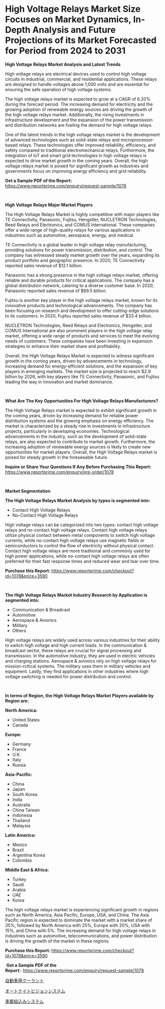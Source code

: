 <p><h1>High Voltage Relays Market Size Focuses on Market Dynamics, In-Depth Analysis and Future Projections of its Market Forecasted for Period from 2024 to 2031</h1></p><p><strong>High Voltage Relays Market Analysis and Latest Trends</strong></p>
<p><p>High voltage relays are electrical devices used to control high voltage circuits in industrial, commercial, and residential applications. These relays are designed to handle voltages above 1,000 volts and are essential for ensuring the safe operation of high voltage systems.</p><p>The high voltage relays market is expected to grow at a CAGR of 6.20% during the forecast period. The increasing demand for electricity and the growing adoption of renewable energy sources are driving the growth of the high voltage relays market. Additionally, the rising investments in infrastructure development and the expansion of the power transmission and distribution networks are fueling the demand for high voltage relays.</p><p>One of the latest trends in the high voltage relays market is the development of advanced technologies such as solid-state relays and microprocessor-based relays. These technologies offer improved reliability, efficiency, and safety compared to traditional electromechanical relays. Furthermore, the integration of IoT and smart grid technologies in high voltage relays is expected to drive market growth in the coming years. Overall, the high voltage relays market is poised for significant growth as industries and governments focus on improving energy efficiency and grid reliability.</p></p>
<p><strong>Get a Sample PDF of the Report:&nbsp;</strong> <a href="https://www.reportprime.com/enquiry/request-sample/1078">https://www.reportprime.com/enquiry/request-sample/1078</a></p>
<p>&nbsp;</p>
<p><strong>High Voltage Relays Major Market Players</strong></p>
<p><p>The High Voltage Relays Market is highly competitive with major players like TE Connectivity, Panasonic, Fujitsu, Hengstler, NUCLETRON Technologies, Reed Relays and Electronics, and COMUS International. These companies offer a wide range of high-quality relays for various applications in industries such as automotive, aerospace, energy, and medical.</p><p>TE Connectivity is a global leader in high voltage relay manufacturing, providing solutions for power transmission, distribution, and control. The company has witnessed steady market growth over the years, expanding its product portfolio and geographic presence. In 2020, TE Connectivity reported sales revenue of $12.1 billion.</p><p>Panasonic has a strong presence in the high voltage relays market, offering reliable and durable products for critical applications. The company has a global distribution network, catering to a diverse customer base. In 2020, Panasonic reported sales revenue of $69.5 billion.</p><p>Fujitsu is another key player in the high voltage relays market, known for its innovative products and technological advancements. The company has been focusing on research and development to offer cutting-edge solutions to its customers. In 2020, Fujitsu reported sales revenue of $33.4 billion.</p><p>NUCLETRON Technologies, Reed Relays and Electronics, Hengstler, and COMUS International are also prominent players in the high voltage relay market, offering a wide range of products and services to meet the evolving needs of customers. These companies have been investing in expansion strategies to enhance their market share and profitability.</p><p>Overall, the High Voltage Relays Market is expected to witness significant growth in the coming years, driven by advancements in technology, increasing demand for energy-efficient solutions, and the expansion of key players in emerging markets. The market size is projected to reach $2.9 billion by 2026, with key players like TE Connectivity, Panasonic, and Fujitsu leading the way in innovation and market dominance.</p></p>
<p>&nbsp;</p>
<p><strong>What Are The Key Opportunities For High Voltage Relays Manufacturers?</strong></p>
<p><p>The High Voltage Relays market is expected to exhibit significant growth in the coming years, driven by increasing demand for reliable power distribution systems and the growing emphasis on energy efficiency. The market is characterized by a steady rise in investments in infrastructure projects, particularly in developing economies. Technological advancements in the industry, such as the development of solid-state relays, are also expected to contribute to market growth. Furthermore, the increasing adoption of renewable energy sources is likely to create new opportunities for market players. Overall, the High Voltage Relays market is poised for steady growth in the foreseeable future.</p></p>
<p><strong>Inquire or Share Your Questions If Any Before Purchasing This Report:</strong> <a href="https://www.reportprime.com/enquiry/pre-order/1078">https://www.reportprime.com/enquiry/pre-order/1078</a></p>
<p>&nbsp;</p>
<p><strong>Market Segmentation</strong></p>
<p><strong>The High Voltage Relays Market Analysis by types is segmented into:</strong></p>
<p><ul><li>Contact High Voltage Relays</li><li>No-Contact High Voltage Relays</li></ul></p>
<p><p>High voltage relays can be categorized into two types: contact high voltage relays and no-contact high voltage relays. Contact high voltage relays utilize physical contact between metal components to switch high voltage currents, while no-contact high voltage relays use magnetic fields or semiconductors to control the flow of electricity without physical contact. Contact high voltage relays are more traditional and commonly used for high power applications, while no-contact high voltage relays are often preferred for their fast response times and reduced wear and tear over time.</p></p>
<p><strong>Purchase this Report:&nbsp;</strong><a href="https://www.reportprime.com/checkout?id=1078&price=3590">https://www.reportprime.com/checkout?id=1078&price=3590</a></p>
<p>&nbsp;</p>
<p><strong>The High Voltage Relays Market Industry Research by Application is segmented into:</strong></p>
<p><ul><li>Communication & Broadcast</li><li>Automotive</li><li>Aerospace & Avionics</li><li>Military</li><li>Others</li></ul></p>
<p><p>High voltage relays are widely used across various industries for their ability to switch high voltage and high current loads. In the communication & broadcast sector, these relays are crucial for signal processing and transmission. In the automotive industry, they are used in electric vehicles and charging stations. Aerospace & avionics rely on high voltage relays for mission-critical systems. The military uses them in military vehicles and equipment. Lastly, they find applications in other industries where high voltage switching is needed for power distribution and control.</p></p>
<p>&nbsp;</p>
<p><strong>In terms of Region, the High Voltage Relays Market Players available by Region are:</strong></p>
<p>
    <p> <strong> North America: </strong>
        <ul>
            <li>United States</li>
            <li>Canada</li>
        </ul>
        </p> 
    <p> <strong> Europe: </strong>
        <ul>
            <li>Germany</li>
            <li>France</li>
            <li>U.K.</li>
            <li>Italy</li>
            <li>Russia</li>
        </ul>
        </p> 
    <p> <strong> Asia-Pacific: </strong>
        <ul>
            <li>China</li>
            <li>Japan</li>
            <li>South Korea</li>
            <li>India</li>
            <li>Australia</li>
            <li>China Taiwan</li>
            <li>Indonesia</li>
            <li>Thailand</li>
            <li>Malaysia</li>
        </ul>
        </p> 
    <p> <strong> Latin America: </strong>
        <ul>
            <li>Mexico</li>
            <li>Brazil</li>
            <li>Argentina Korea</li>
            <li>Colombia</li>
        </ul>
        </p> 
    <p> <strong> Middle East & Africa: </strong>
        <ul>
            <li>Turkey</li>
            <li>Saudi</li>
            <li>Arabia</li>
            <li>UAE</li>
            <li>Korea</li>
        </ul>
    </p>
    </p>
<p><p>The high voltage relays market is experiencing significant growth in regions such as North America, Asia Pacific, Europe, USA, and China. The Asia Pacific region is expected to dominate the market with a market share of 35%, followed by North America with 25%, Europe with 20%, USA with 15%, and China with 5%. The increasing demand for high voltage relays in industries such as automotive, telecommunications, and power distribution is driving the growth of the market in these regions.</p></p>
<p><strong>Purchase this Report: </strong><a href="https://www.reportprime.com/checkout?id=1078&price=3590">https://www.reportprime.com/checkout?id=1078&price=3590</a></p>
<p>&nbsp;<strong>Get a Sample PDF of the Report:&nbsp;&nbsp;</strong><a href="https://www.reportprime.com/enquiry/request-sample/1078">https://www.reportprime.com/enquiry/request-sample/1078</a></p>
<p><strong></strong></p>
<p><p><a href="https://github.com/ihabdkwlxs948/Market-Research-Report-List-1/blob/main/38473278558.md">自動車用クーラント</a></p><p><a href="https://github.com/zoetazuur/Market-Research-Report-List-1/blob/main/42512678557.md">オートナイトビジョンシステム</a></p><p><a href="https://github.com/dadanedu33/Market-Research-Report-List-1/blob/main/87248598559.md">車載組込みシステム</a></p></p>